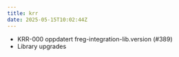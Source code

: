 ```yaml
---
title: krr
date: 2025-05-15T10:02:44Z
---
```

- KRR-000 oppdatert freg-integration-lib.version (#389)
- Library upgrades

